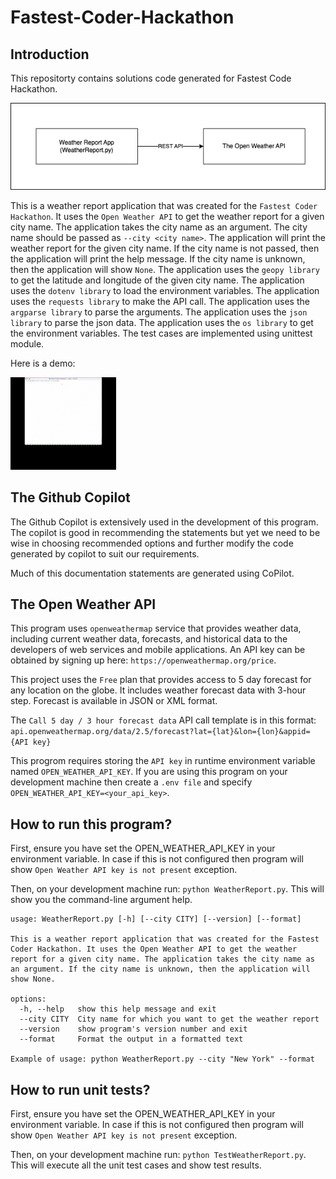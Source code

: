 # Fastest-Coder-Hackathon

## Introduction

This repositorty contains solutions code generated for Fastest Code Hackathon.

![](images/solution_architecture.png)

This is a weather report application that was created for the `Fastest Coder Hackathon`. It uses the `Open Weather API` to get the weather report for a given city name. The application takes the city name as an argument. The city name should be passed as `--city <city name>`. The application will print the weather report for the given city name. If the city name is not passed, then the application will print the help message. If the city name is unknown, then the application will show `None`. The application uses the `geopy library` to get the latitude and longitude of the given city name. The application uses the `dotenv library` to load the environment variables. The application uses the `requests library` to make the API call. The application uses the `argparse library` to parse the arguments. The application uses the `json library` to parse the json data. The application uses the `os library` to get the environment variables. The test cases are implemented using unittest module. 

Here is a demo:

[![Alternate Text](images/fastestcoderhackathon_demo.gif)](images/fastestcoderhackathon_demo.mp4 "Link Title")


## The Github Copilot

The Github Copilot is extensively used in the development of this program. The copilot is good in recommending the statements but yet we need to be wise in choosing recommended options and further modify the code generated by copilot to suit our requirements. 

Much of this documentation statements are generated using CoPilot.

## The Open Weather API

This program uses `openweathermap` service that provides weather data, including current weather data, forecasts, and historical data to the developers of web services and mobile applications. An API key can be obtained by signing up here: `https://openweathermap.org/price`. 

This project uses the `Free` plan that provides access to 5 day forecast for any location on the globe. It includes weather forecast data with 3-hour step. Forecast is available in JSON or XML format.

The `Call 5 day / 3 hour forecast data` API call template is in this format: `api.openweathermap.org/data/2.5/forecast?lat={lat}&lon={lon}&appid={API key}`

This progrom requires storing the `API key` in runtime environment variable named `OPEN_WEATHER_API_KEY`. If you are using this program on your development machine then create a `.env file` and specify `OPEN_WEATHER_API_KEY=<your_api_key>`.

## How to run this program?

First, ensure you have set the OPEN_WEATHER_API_KEY in your environment variable. In case if this is not configured then program will show `Open Weather API key is not present` exception.

Then, on your development machine run: `python WeatherReport.py`. This will show you the command-line argument help. 

```
usage: WeatherReport.py [-h] [--city CITY] [--version] [--format]

This is a weather report application that was created for the Fastest Coder Hackathon. It uses the Open Weather API to get the weather report for a given city name. The application takes the city name as an argument. If the city name is unknown, then the application will show None.

options:
  -h, --help   show this help message and exit
  --city CITY  City name for which you want to get the weather report
  --version    show program's version number and exit
  --format     Format the output in a formatted text

Example of usage: python WeatherReport.py --city "New York" --format
```

## How to run unit tests?

First, ensure you have set the OPEN_WEATHER_API_KEY in your environment variable. In case if this is not configured then program will show `Open Weather API key is not present` exception.

Then, on your development machine run: `python TestWeatherReport.py`. This will execute all the unit test cases and show test results. 